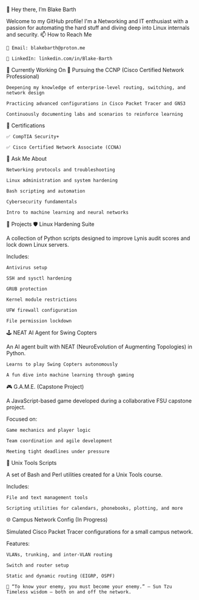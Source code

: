 👋 Hey there, I’m Blake Barth

Welcome to my GitHub profile! I'm a Networking and IT enthusiast with a passion for automating the hard stuff and diving deep into Linux internals and security.
📫 How to Reach Me

    📧 Email: blakebarth@proton.me

    💼 LinkedIn: linkedin.com/in/Blake-Barth

🔧 Currently Working On
🧠 Pursuing the CCNP (Cisco Certified Network Professional)

    Deepening my knowledge of enterprise-level routing, switching, and network design

    Practicing advanced configurations in Cisco Packet Tracer and GNS3

    Continuously documenting labs and scenarios to reinforce learning

📜 Certifications

    ✅ CompTIA Security+

    ✅ Cisco Certified Network Associate (CCNA)

💬 Ask Me About

    Networking protocols and troubleshooting

    Linux administration and system hardening

    Bash scripting and automation

    Cybersecurity fundamentals

    Intro to machine learning and neural networks

🚀 Projects
🛡️ Linux Hardening Suite

A collection of Python scripts designed to improve Lynis audit scores and lock down Linux servers.

Includes:

    Antivirus setup

    SSH and sysctl hardening

    GRUB protection

    Kernel module restrictions

    UFW firewall configuration

    File permission lockdown

🕹️ NEAT AI Agent for Swing Copters

An AI agent built with NEAT (NeuroEvolution of Augmenting Topologies) in Python.

    Learns to play Swing Copters autonomously

    A fun dive into machine learning through gaming

🎮 G.A.M.E. (Capstone Project)

A JavaScript-based game developed during a collaborative FSU capstone project.

Focused on:

    Game mechanics and player logic

    Team coordination and agile development

    Meeting tight deadlines under pressure

🧰 Unix Tools Scripts

A set of Bash and Perl utilities created for a Unix Tools course.

Includes:

    File and text management tools

    Scripting utilities for calendars, phonebooks, plotting, and more

🌐 Campus Network Config (In Progress)

Simulated Cisco Packet Tracer configurations for a small campus network.

Features:

    VLANs, trunking, and inter-VLAN routing

    Switch and router setup

    Static and dynamic routing (EIGRP, OSPF)

    🥷 “To know your enemy, you must become your enemy.” — Sun Tzu
    Timeless wisdom — both on and off the network.

